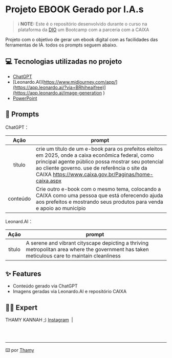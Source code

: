 

# Projeto EBOOK Gerado por I.A.s


 > ℹ️ **NOTE:** Este é o repositório desenvolvido durante o curso na plataforma da [DIO](https://dio.me) um Bootcamp com a parceria com a CAIXA

Projeto com o objetivo de gerar um ebook digital com as facilidades das ferramentas de IA. todos os prompts
seguem abaixo.



## 💻 Tecnologias utilizadas no projeto

- [ChatGPT](https://chat.openai.com/) 
- [Leonardo.AI](https://www.midjourney.com/app/](https://app.leonardo.ai/?via=BRhiheaifree)](https://app.leonardo.ai/image-generation )
- [PowerPoint](https://www.microsoft.com/en/microsoft-365/powerpoint)

## 🧠 Prompts


ChatGPT：

|   Ação   | prompt                                                                                                                                                                                                                                                                         |
| :------: | ------------------------------------------------------------------------------------------------------------------------------------------------------------------------------------------------------------------------------------------------------------------------------ |
|  título  | crie um título de um e-book para os prefeitos eleitos em 2025, onde a caixa econômica federal, como principal agente público possa mostrar seu potencial ao cliente governo. use de referência o site da CAIXA https://www.caixa.gov.br/Paginas/home-caixa.aspx                                                       |
| conteúdo | Crie outro e-book com o mesmo tema, colocando a CAIXA como uma pessoa que está oferecendo ajuda aos prefeitos e mostrando seus produtos para venda e apoio ao município |


Leonard.AI：

|  Ação  | prompt                                                                                 |
| :----: | -------------------------------------------------------------------------------------- |
| título | A serene and vibrant cityscape depicting a thriving metropolitan area where the government has taken meticulous care to maintain cleanliness|

## ✨ Features

- Conteúdo gerado via ChatGPT
- Imagens geradas via Leonardo.AI e repositório CAIXA


## 👨‍💻 Expert

<p>
THAMY KANNAH ;)
 <a href="https://www.instagram.com/thamykannah.exe/">
    Instagram</a>
&nbsp;|&nbsp;</p>
</p>
<br/><br/>
<p>

---

⌨️ por [Thamy](https://github.com/Thamy2025/)
